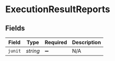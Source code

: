 # ExecutionResultReports


## Fields

| Field              | Type               | Required           | Description        |
| ------------------ | ------------------ | ------------------ | ------------------ |
| `junit`            | *string*           | :heavy_minus_sign: | N/A                |